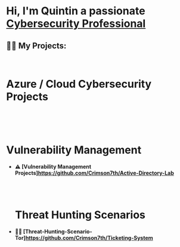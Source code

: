 <h1>Hi, I'm Quintin a passionate <br/> <a href="https://www.linkedin.com/in/quintin-harrigin-21033b303/">Cybersecurity Professional</a></h1>

<h2>👨‍💻 My Projects:</h2>
 <br>  <b><h1>  Azure / Cloud Cybersecurity Projects</h1><br></b>
 <br>

<br>
<h1>Vulnerability Management</h1>
  
- <b>⚠ [Vulnerability Management Projects]https://github.com/Crimson7th/Active-Directory-Lab
 
  <br>
  <br>

   <h1>Threat Hunting Scenarios</h1>
  
- <b>🚨🚨  [Threat-Hunting-Scenario-Tor]https://github.com/Crimson7th/Ticketing-System</b>

